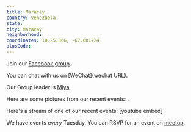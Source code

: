 ```yaml
---
title: Maracay
country: Venezuela
state: 
city: Maracay
neighborhood: 
coordinates: 10.251366, -67.601724
plusCode:
---
```

Join our [Facebook group](https://www.facebook.com/groups/free.code.camp.maracay).

You can chat with us on [WeChat](wechat URL).

Our Group leader is [Miya](freecodecamp.org/miya)

Here are some pictures from our recent events:
![]().

Here's a stream of one of our recent events:
[youtube embed]

We have events every Tuesday. You can RSVP for an event on [meetup](meetupurl).
